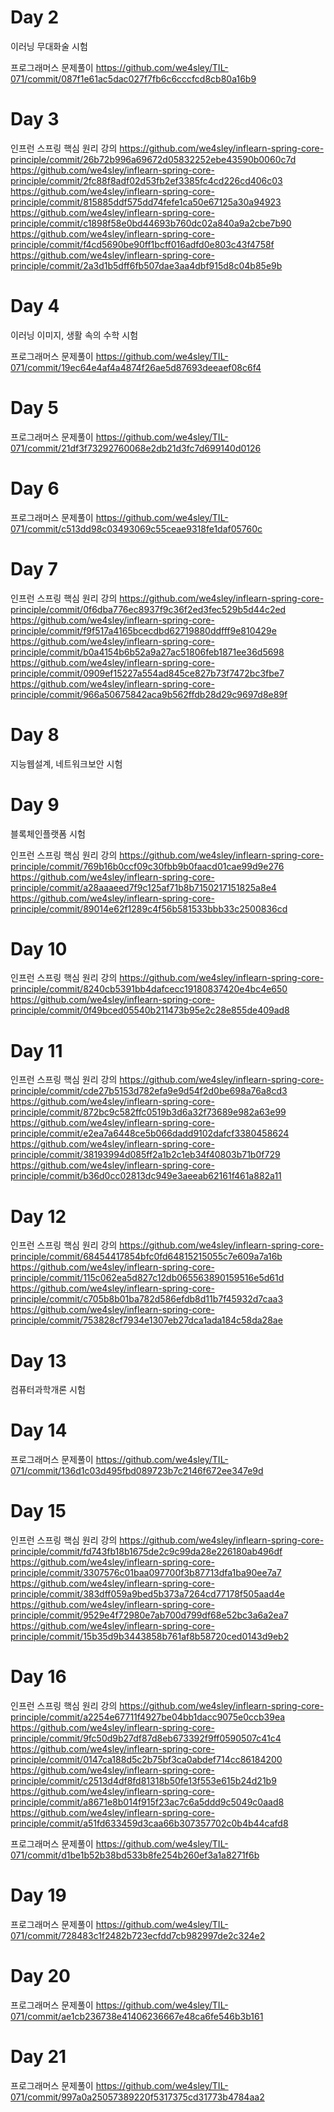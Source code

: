# Day 2
이러닝 무대화술 시험

프로그래머스 문제풀이
https://github.com/we4sley/TIL-071/commit/087f1e61ac5dac027f7fb6c6cccfcd8cb80a16b9

# Day 3
인프런 스프링 핵심 원리 강의
https://github.com/we4sley/inflearn-spring-core-principle/commit/26b72b996a69672d05832252ebe43590b0060c7d
https://github.com/we4sley/inflearn-spring-core-principle/commit/2fc88f8adf02d53fb2ef3385fc4cd226cd406c03
https://github.com/we4sley/inflearn-spring-core-principle/commit/815885ddf575dd74fefe1ca50e67125a30a94923
https://github.com/we4sley/inflearn-spring-core-principle/commit/c1898f58e0bd44693b760dc02a840a9a2cbe7b90
https://github.com/we4sley/inflearn-spring-core-principle/commit/f4cd5690be90ff1bcff016adfd0e803c43f4758f
https://github.com/we4sley/inflearn-spring-core-principle/commit/2a3d1b5dff6fb507dae3aa4dbf915d8c04b85e9b

# Day 4
이러닝 이미지, 생활 속의 수학 시험

프로그래머스 문제풀이
https://github.com/we4sley/TIL-071/commit/19ec64e4af4a4874f26ae5d87693deeaef08c6f4

# Day 5
프로그래머스 문제풀이
https://github.com/we4sley/TIL-071/commit/21df3f73292760068e2db21d3fc7d699140d0126

# Day 6
프로그래머스 문제풀이
https://github.com/we4sley/TIL-071/commit/c513dd98c03493069c55ceae9318fe1daf05760c

# Day 7
인프런 스프링 핵심 원리 강의
https://github.com/we4sley/inflearn-spring-core-principle/commit/0f6dba776ec8937f9c36f2ed3fec529b5d44c2ed
https://github.com/we4sley/inflearn-spring-core-principle/commit/f9f517a4165bcecdbd62719880ddfff9e810429e
https://github.com/we4sley/inflearn-spring-core-principle/commit/b0a4154b6b52a9a27ac51806feb1871ee36d5698
https://github.com/we4sley/inflearn-spring-core-principle/commit/0909ef15227a554ad845ce827b73f7472bc3fbe7
https://github.com/we4sley/inflearn-spring-core-principle/commit/966a50675842aca9b562ffdb28d29c9697d8e89f

# Day 8
지능웹설계, 네트워크보안 시험

# Day 9
블록체인플랫폼 시험

인프런 스프링 핵심 원리 강의
https://github.com/we4sley/inflearn-spring-core-principle/commit/769b16b0ccf09c30fbb9b0faacd01cae99d9e276
https://github.com/we4sley/inflearn-spring-core-principle/commit/a28aaaeed7f9c125af71b8b7150217151825a8e4
https://github.com/we4sley/inflearn-spring-core-principle/commit/89014e62f1289c4f56b581533bbb33c2500836cd

# Day 10
인프런 스프링 핵심 원리 강의
https://github.com/we4sley/inflearn-spring-core-principle/commit/8240cb5391bb4dafcecc19180837420e4bc4e650
https://github.com/we4sley/inflearn-spring-core-principle/commit/0f49bced05540b211473b95e2c28e855de409ad8

# Day 11
인프런 스프링 핵심 원리 강의
https://github.com/we4sley/inflearn-spring-core-principle/commit/cde27b5153d782efa9e9d54f2d0be698a76a8cd3
https://github.com/we4sley/inflearn-spring-core-principle/commit/872bc9c582ffc0519b3d6a32f73689e982a63e99
https://github.com/we4sley/inflearn-spring-core-principle/commit/e2ea7a6448ce5b066dadd9102dafcf3380458624
https://github.com/we4sley/inflearn-spring-core-principle/commit/38193994d085ff2a1b2c1eb34f40803b71b0f729
https://github.com/we4sley/inflearn-spring-core-principle/commit/b36d0cc02813dc949e3aeeab62161f461a882a11

# Day 12
인프런 스프링 핵심 원리 강의
https://github.com/we4sley/inflearn-spring-core-principle/commit/68454417854bfc0fd64815215055c7e609a7a16b
https://github.com/we4sley/inflearn-spring-core-principle/commit/115c062ea5d827c12db065563890159516e5d61d
https://github.com/we4sley/inflearn-spring-core-principle/commit/c705b8b01ba782d586efdb8d11b7f45932d7caa3
https://github.com/we4sley/inflearn-spring-core-principle/commit/753828cf7934e1307eb27dca1ada184c58da28ae

# Day 13
컴퓨터과학개론 시험

# Day 14
프로그래머스 문제풀이
https://github.com/we4sley/TIL-071/commit/136d1c03d495fbd089723b7c2146f672ee347e9d

# Day 15
인프런 스프링 핵심 원리 강의
https://github.com/we4sley/inflearn-spring-core-principle/commit/fd743fb18b1675de2c9c99da28e226180ab496df
https://github.com/we4sley/inflearn-spring-core-principle/commit/3307576c01baa097700f3b87713dfa1ba90ee7a7
https://github.com/we4sley/inflearn-spring-core-principle/commit/383dff059a9bed5b373a7264cd77178f505aad4e
https://github.com/we4sley/inflearn-spring-core-principle/commit/9529e4f72980e7ab700d799df68e52bc3a6a2ea7
https://github.com/we4sley/inflearn-spring-core-principle/commit/15b35d9b3443858b761af8b58720ced0143d9eb2

# Day 16
인프런 스프링 핵심 원리 강의
https://github.com/we4sley/inflearn-spring-core-principle/commit/a2254e67711f4927be04bb1dacc9075e0ccb39ea
https://github.com/we4sley/inflearn-spring-core-principle/commit/9fc50d9b27df87d8eb673392f9ff0590507c41c4
https://github.com/we4sley/inflearn-spring-core-principle/commit/0147ca188d5c2b75bf3ca0abdef714cc86184200
https://github.com/we4sley/inflearn-spring-core-principle/commit/c2513d4df8fd81318b50fe13f553e615b24d21b9
https://github.com/we4sley/inflearn-spring-core-principle/commit/a8671e8b014f915f23ac7c6a5ddd9c5049c0aad8
https://github.com/we4sley/inflearn-spring-core-principle/commit/a51fd633459d3caa66b307357702c0b4b44cafd8

프로그래머스 문제풀이
https://github.com/we4sley/TIL-071/commit/d1be1b52b38bd533b8fe254b260ef3a1a8271f6b

# Day 19
프로그래머스 문제풀이
https://github.com/we4sley/TIL-071/commit/728483c1f2482b723ecfdd7cb982997de2c324e2

# Day 20
프로그래머스 문제풀이
https://github.com/we4sley/TIL-071/commit/ae1cb236738e41406236667e48ca6fe546b3b161

# Day 21
프로그래머스 문제풀이
https://github.com/we4sley/TIL-071/commit/997a0a25057389220f5317375cd31773b4784aa2